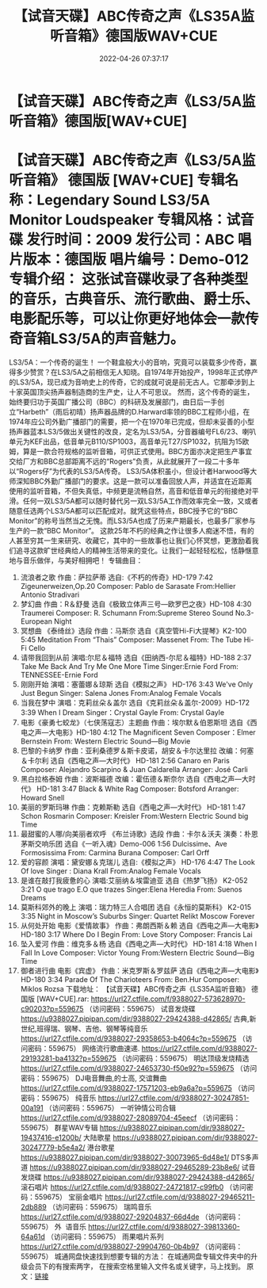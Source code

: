 ﻿---
title: 【试音天碟】ABC传奇之声《LS35A监听音箱》德国版WAV+CUE
date: 2022-04-26 07:37:17
categories: 试音碟、非卖品、发烧碟
tags: 国语流行
---
# 【试音天碟】ABC传奇之声《LS3/5A监听音箱》德国版[WAV+CUE]

【试音天碟】ABC传奇之声《LS3/5A监听音箱》 德国版
[WAV+CUE]
专辑名称：Legendary Sound LS3/5A
Monitor Loudspeaker
专辑风格：试音碟
发行时间：2009
发行公司：ABC
唱片版本：德国版
唱片编号：Demo-012
专辑介绍：
这张试音碟收录了各种类型的音乐，古典音乐、流行歌曲、爵士乐、电影配乐等，可以让你更好地体会一款传奇音箱LS3/5A的声音魅力。
==========
LS3/5A：一个传奇的诞生！
一个鞋盒般大小的音响，究竟可以装载多少传奇，赢得多少赞赏？在LS3/5A之前相信无人知晓。自1974年开始投产，1998年正式停产的LS3/5A，现已成为音响史上的传奇，它的成就可说是前无古人。它那牵涉到上十家英国顶尖扬声器制造商的生产史，让人不可思议。
然而，这个传奇的诞生，始终要归功于英国广播公司（BBC）的科研及发展部门，由日后一手创立“Harbeth”（雨后初晴）扬声器品牌的D.Harward率领的BBC工程师小组，在1974年应公司外勤广播部门的需要，把一个在1970年已完成，但却未妥善的小型扬声器蓝本LS3/5做出关键性的改良，定名为LS3/5A，分音器编号FL6/23、喇叭单元为KEF出品，低音单元B110/SP1003，高音单元T27/SP1032，抗阻为15欧姆，算是一款合符规格的监听音箱，可供正式使用。BBC方面亦决定把生产事宜交给厂方和BBC总部距离不远的“Rogers”负责，从此就展开了一段二十多年以“Rogers仔”为代表的LS3/5A传奇。
LS3/5A体积虽小，但设计者Harwood等大师深知BBC外勤广播部门的要求。这是一款可以准备回放人声，并适宜在近距离使用的监听音箱，不但失真低，中频更是流畅自然，高音和低音单元的衔接绝对平滑。任何一双LS3/5A都可以随时替代另一双LS3/5A工作而效率完全一致，又或者随意任选两个LS3/5A都可以匹配成对。就凭这些特点，BBC授予它的“BBC
Monitor”的称号当然当之无愧。而LS3/5A也成了历来产期最长，也最多厂家参与生产的一款“BBC
Monitor”。
这款25年不朽的经典之作让很多人痴迷不悟，有的人甚至穷其一生来研究、收藏它，其中的一些故事也让我们心怀冥想，更激励着我们追寻这款旷世经典给人的精神生活带来的变化。让我们一起轻轻松松，恬静惬意地与音乐做伴，与美好相拥吧！
专辑曲目：
01. 流浪者之歌 作曲：萨拉萨蒂
选自:《不朽的传奇》HD-179
7:42
Zigeunerweizen,Op.20 Composer:
Pablo de Sarasate From:Hellier Antonio Stradivari
02. 梦幻曲 作曲：R＆舒曼
选自《极致立体声三号—欧罗巴之夜》HD-108 4:30
Traumerei Composer: R. Schumann
From:Supreme Stereo Sound No.3-European Night
03. 冥想曲 《泰绮丝》选段 作曲：马斯奈
选自《真空管Hi-Fi大提琴》K2-100
5:45
Meditation From “Thais”
Composer: Massenet From: The Tube Hi-Fi Cello
04. 请带我回到从前 演唱:尔尼＆福特
选自《田纳西-尔尼＆福特》HD-188
2:37
Take Me Back And Try Me One
More Time Singer:Ernie Ford From: TENNESSEE-Ernie
Ford
05. 刚刚开始 演唱：塞蕾娜＆琼斯 选自《模拟之声》
HD-176 3:43
We've Only Just Begun Singer:
Salena Jones From:Analog Female Vocals
06. 当我在梦中 演唱：克莉丝朵＆盖尔
选自《克莉丝朵＆盖尔-2009》HD-172
3:39
When I Dream Singer：Crystal
Gayle From: Crystal Gayle
07. 电影《豪勇七蛟龙》（七侠荡寇志）主题曲
作曲：埃尔默＆伯恩斯坦 选自《西电之声—大电影》HD-180 4:12
The Magnificent Seven
Composer：Elmer Bernstein From: Western Electric Sound—Big
Movie
08. 巴黎的卡纳罗
作曲：亚利桑德罗＆斯卡皮诺，胡安＆卡尔达里拉 改编：何塞＆卡尔利 选自《西电之声—大时代》 HD-181
2:56
Canaro en Paris Composer:
Alejandro Scarpino & Juan Caldarella Arranger: José
Carli
09. 黑白拉格泰姆 作曲：波斯福德 改编：霍伍德＆斯奈尔
选自《西电之声—大时代》 HD-181
3:47
Black & White Rag Composer:
Botsford Arranger: Howard Snell
10. 美丽的罗斯玛琳 作曲：克赖斯勒
选自《西电之声—大时代》 HD-181
1:47
Schon Rosmarin Composer:
Kreisler From:Western Electric Sound big Time
11. 最甜蜜的人哪/向美丽者欢呼 《布兰诗歌》选段
作曲：卡尔＆沃夫 演奏：朴恩茅斯交响乐团 选自《一听入魂》Demo-006
1:56
Dulcissime、Ave Formosissima
From: Carmina Burana Composer: Carl Orff
12. 爱的容颜 演唱：黛安娜＆克瑞儿 选自:《模拟之声》
HD-176 4:47
The Look Of love Singer : Diana
Krall From:Analog Female Vocals
13. 是谁在敲打我疲惫的心 演唱:艾丽纳＆埃雷迪亚
选自《热梦飞扬》 K2-052
3:21
O que trago E.O que trazes
Singer:Elena Heredia From: Suenos Dreams
14. 莫斯科郊外的晚上 演唱：瑞力特三人合唱团
选自《永恒的莫斯科》 K2-015
3:35
Night in Moscow’s Suburbs
Singer: Quartet Relikt Moscow Forever
15. 从何处开始 电影《爱情故事》 作曲：弗朗西斯＆赖
选自《西电之声—大电影》HD-180
3:17
Where Do I Begin From: Love
Story Composer: Francis Lai
16. 坠入爱河 作曲：维克多＆杨 选自《西电之声—大时代》
HD-181 4:18
When I Fall In Love Composer:
Victor Young From:Western Electric Sound—Big Time
17. 御者进行曲 电影《宾虚》 作曲：米克罗斯＆罗兹萨
选自《西电之声—大电影》HD-180
3:34
Parade Of The Charioteers From:
Ben.Hur Composer: Miklos Rozsa
下载地址：
【试音天碟】ABC传奇之声《LS35A监听音箱》 德国版 [WAV+CUE].rar: https://url27.ctfile.com/f/9388027-573628970-c90203?p=559675
（访问密码：559675）
试音发烧碟
https://u9388027.pipipan.com/dir/9388027-29424388-d42865/
古典,新世纪,班得瑞、钢琴、吉他、钢琴等纯音乐
https://url27.ctfile.com/d/9388027-29358653-b4064c?p=559675
（访问密码：559675）
网络流行歌曲速递.
https://url27.ctfile.com/d/9388027-29193281-ba4132?p=559675
（访问密码：559675）
明达顶级发烧精选
https://url27.ctfile.com/d/9388027-24653730-f50e92?p=559675
（访问密码：559675）
DJ电音舞曲,的士高, 交谊舞曲
https://url27.ctfile.com/d/9388027-17571203-eb9a6a?p=559675
（访问密码：559675）
纯音乐
https://url27.ctfile.com/d/9388027-30247851-00a191
（访问密码：559675）
一听钟情公司合辑
https://url27.ctfile.com/d/9388027-28089704-45eecf
（访问密码：559675）
群星WAV专辑
https://u9388027.pipipan.com/dir/9388027-19437416-e1200b/
大陆歌星
https://u9388027.pipipan.com/dir/9388027-30247779-b5e4a2/
港台歌星
https://u9388027.pipipan.com/dir/9388027-30073965-6d48e1/
DTS多声道
https://u9388027.pipipan.com/dir/9388027-29465289-23b8e6/
试音发烧碟
https://u9388027.pipipan.com/dir/9388027-29424388-d42865/
滚石唱片
https://url27.ctfile.com/d/9388027-24721817-c99fb0
（访问密码：559675）
宝丽金唱片
https://url27.ctfile.com/d/9388027-29465211-2db889
（访问密码：559675）
瑞鸣音乐
https://url27.ctfile.com/d/9388027-29204837-66d4de
（访问密码：559675）
外  语音乐
https://url27.ctfile.com/d/9388027-39813360-64a61d
（访问密码：559675）
雨果唱片系列
https://url27.ctfile.com/d/9388027-29904760-0b4b97
（访问密码：559675）
城通网盘快速找到想要专辑的方法：
在城通网盘专辑文件夹中的升级会员下的有搜索两字，
在搜索空格里输入文件名或关键字，马上找到。
原文：[链接](https://blog.sina.com.cn/s/blog_1647c7e7601030wvf.html)